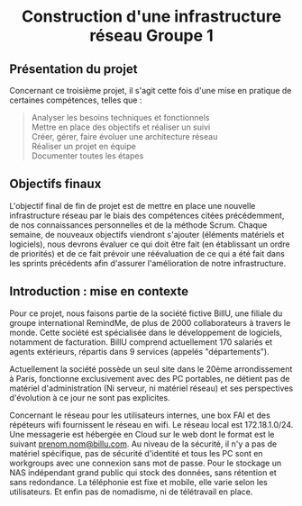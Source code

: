 <div align="center"><H1> Construction d'une infrastructure réseau Groupe 1 </H1></div>

## Présentation du projet

  Concernant ce troisième projet, il s'agit cette fois d'une mise en pratique de certaines compétences, telles que :
   > Analyser les besoins techniques et fonctionnels  
   > Mettre en place des objectifs et réaliser un suivi  
   > Créer, gérer, faire évoluer une architecture réseau  
   > Réaliser un projet en équipe  
   > Documenter toutes les étapes  

## Objectifs finaux

  L'objectif final de fin de projet est de mettre en place une nouvelle infrastructure réseau par le biais des compétences citées précédemment, de nos connaissances personnelles et de la méthode Scrum. Chaque semaine, de nouveaux objectifs viendront s'ajouter (éléments matériels et logiciels), nous devrons évaluer ce qui doit être fait (en établissant un ordre de priorités) et de ce fait prévoir une réévaluation de ce qui a été fait dans les sprints précédents afin d'assurer l'amélioration de notre infrastructure.

## Introduction : mise en contexte

  Pour ce projet, nous faisons partie de la société fictive BillU, une filiale du groupe international RemindMe, de plus de 2000 collaborateurs à travers le monde. Cette société est spécialisée dans le développement de logiciels, notamment de facturation. BillU comprend actuellement 170 salariés et agents extérieurs, répartis dans 9 services (appelés "départements").

  Actuellement la société possède un seul site dans le 20ème arrondissement à Paris, fonctionne exclusivement avec des PC portables, ne détient pas de matériel d'administration (Ni serveur, ni matériel réseau) et ses perspectives d'évolution à ce jour ne sont pas explicites.

  Concernant le réseau pour les utilisateurs internes, une box FAI et des répéteurs wifi fournissent le réseau en wifi. Le réseau local est 172.18.1.0/24. Une messagerie est hébergée en Cloud sur le web dont le format est le suivant prenom.nom@billu.com. Au niveau de la sécurité, il n'y a pas de matériel spécifique, pas de sécurité d'identité et tous les PC sont en workgroups avec une connexion sans mot de passe. Pour le stockage un NAS indépendant grand public qui stock des données, sans rétention et sans redondance. La téléphonie est fixe et mobile, elle varie selon les utilisateurs. Et enfin pas de nomadisme, ni de télétravail en place.

